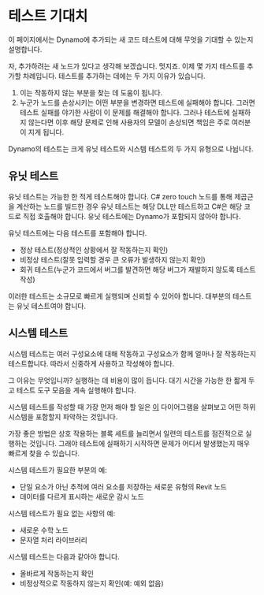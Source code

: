 # 테스트 기대치

이 페이지에서는 Dynamo에 추가되는 새 코드 테스트에 대해 무엇을 기대할 수 있는지 설명합니다.

자, 추가하려는 새 노드가 있다고 생각해 보겠습니다. 멋지죠. 이제 몇 가지 테스트를 추가할 차례입니다. 테스트를 추가하는 데에는 두 가지 이유가 있습니다.

1. 이는 작동하지 않는 부분을 찾는 데 도움이 됩니다.
2. 누군가 노드를 손상시키는 어떤 부분을 변경하면 테스트에 실패해야 합니다. 그러면 테스트 실패를 야기한 사람이 이 문제를 해결해야 합니다. 그러나 테스트에 실패하지 않는다면 이후 해당 문제로 인해 사용자의 모델이 손상되면 책임은 주로 여러분이 지게 됩니다.

Dynamo의 테스트는 크게 유닛 테스트와 시스템 테스트의 두 가지 유형으로 나뉩니다.

## 유닛 테스트

유닛 테스트는 가능한 한 적게 테스트해야 합니다. C# zero touch 노드를 통해 제곱근을 계산하는 노드를 빌드한 경우 유닛 테스트는 해당 DLL만 테스트하고 C#은 해당 코드로 직접 호출해야 합니다. 유닛 테스트에는 Dynamo가 포함되지 않아야 합니다.

유닛 테스트에는 다음 테스트를 포함해야 합니다.

* 정상 테스트(정상적인 상황에서 잘 작동하는지 확인)
* 비정상 테스트(잘못 입력할 경우 큰 오류가 발생하지 않는지 확인)
* 회귀 테스트(누군가 코드에서 버그를 발견하면 해당 버그가 재발하지 않도록 테스트 작성)

이러한 테스트는 소규모로 빠르게 실행되며 신뢰할 수 있어야 합니다. 대부분의 테스트는 유닛 테스트여야 합니다.

## 시스템 테스트

시스템 테스트는 여러 구성요소에 대해 작동하고 구성요소가 함께 얼마나 잘 작동하는지 테스트합니다. 따라서 신중하게 사용하고 작성해야 합니다. 

그 이유는 무엇입니까? 실행하는 데 비용이 많이 듭니다. 대기 시간을 가능한 한 짧게 두고 테스트 도구 모음을 계속 실행해야 합니다.

시스템 테스트를 작성할 때 가장 먼저 해야 할 일은 [이](https://github.com/DynamoDS/Dynamo/blob/master/doc/system/Layer%20Diagram.pdf) 다이어그램을 살펴보고 어떤 하위 시스템을 포함할지 파악하는 것입니다.

가장 좋은 방법은 상호 작용하는 블록 세트를 늘리면서 일련의 테스트를 점진적으로 실행하는 것입니다. 그래야 테스트에 실패하기 시작하면 문제가 어디서 발생했는지 매우 빠르게 찾을 수 있습니다.

시스템 테스트가 필요한 부분의 예:

* 단일 요소가 아닌 추적에 여러 요소를 저장하는 새로운 유형의 Revit 노드
* 데이터를 다르게 표시하는 새로운 감시 노드

시스템 테스트가 필요 없는 사항의 예:

* 새로운 수학 노드
* 문자열 처리 라이브러리

시스템 테스트는 다음과 같아야 합니다.

* 올바르게 작동하는지 확인
* 비정상적으로 작동하지 않는지 확인(예: 예외 없음)